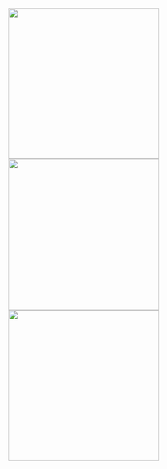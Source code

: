 <img src="https://github.com/user-attachments/assets/e6bcefa0-9405-4247-ac6a-bb35bcd9f97f" width="300">
<img src="https://github.com/user-attachments/assets/55001558-4694-4b90-9d49-63cb7841cd9c" width="300">
<img src="https://github.com/user-attachments/assets/8d4f507a-1f88-4c5b-91dc-763e7974917f" width="300">

